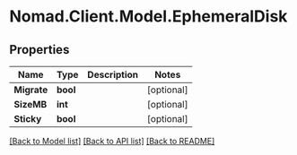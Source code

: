 # Nomad.Client.Model.EphemeralDisk

## Properties

Name | Type | Description | Notes
------------ | ------------- | ------------- | -------------
**Migrate** | **bool** |  | [optional] 
**SizeMB** | **int** |  | [optional] 
**Sticky** | **bool** |  | [optional] 

[[Back to Model list]](../README.md#documentation-for-models) [[Back to API list]](../README.md#documentation-for-api-endpoints) [[Back to README]](../README.md)

